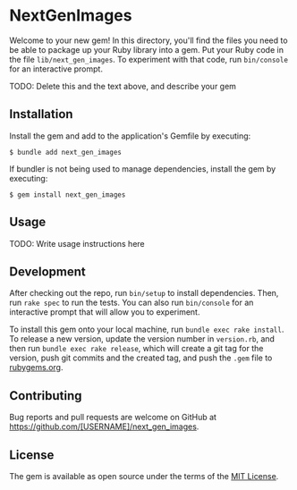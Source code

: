 # NextGenImages

Welcome to your new gem! In this directory, you'll find the files you need to be able to package up your Ruby library into a gem. Put your Ruby code in the file `lib/next_gen_images`. To experiment with that code, run `bin/console` for an interactive prompt.

TODO: Delete this and the text above, and describe your gem

## Installation

Install the gem and add to the application's Gemfile by executing:

    $ bundle add next_gen_images

If bundler is not being used to manage dependencies, install the gem by executing:

    $ gem install next_gen_images

## Usage

TODO: Write usage instructions here

## Development

After checking out the repo, run `bin/setup` to install dependencies. Then, run `rake spec` to run the tests. You can also run `bin/console` for an interactive prompt that will allow you to experiment.

To install this gem onto your local machine, run `bundle exec rake install`. To release a new version, update the version number in `version.rb`, and then run `bundle exec rake release`, which will create a git tag for the version, push git commits and the created tag, and push the `.gem` file to [rubygems.org](https://rubygems.org).

## Contributing

Bug reports and pull requests are welcome on GitHub at https://github.com/[USERNAME]/next_gen_images.

## License

The gem is available as open source under the terms of the [MIT License](https://opensource.org/licenses/MIT).
